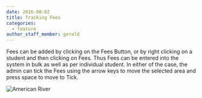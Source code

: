 ```yaml
---
date: 2016-08-02
title: Tracking Fees
categories:
  - feature
author_staff_member: gerald
---
```

Fees can be added by clicking on the Fees Button, or by right clicking on a student and then clicking on Fees. Thus Fees can be entered into the system in bulk as well as per individual student. In either of the case, the admin can tick the Fees using the arrow keys to move the selected area and press space to move to Tick.

![American River](https://esms.github.io/ESMS/images/fees.png)

